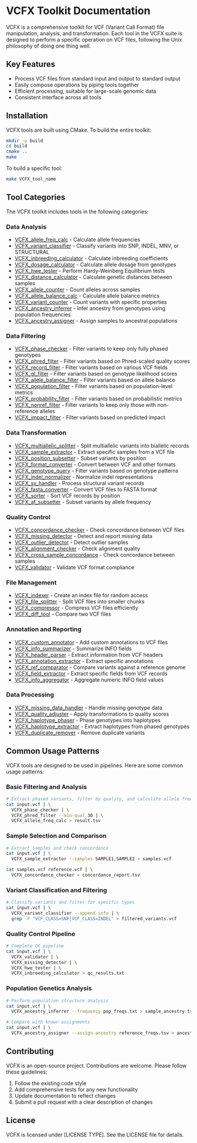 # VCFX Toolkit Documentation

VCFX is a comprehensive toolkit for VCF (Variant Call Format) file manipulation, analysis, and transformation. Each tool in the VCFX suite is designed to perform a specific operation on VCF files, following the Unix philosophy of doing one thing well.

## Key Features

- Process VCF files from standard input and output to standard output
- Easily compose operations by piping tools together
- Efficient processing, suitable for large-scale genomic data
- Consistent interface across all tools

## Installation

VCFX tools are built using CMake. To build the entire toolkit:

```bash
mkdir -p build
cd build
cmake ..
make
```

To build a specific tool:

```bash
make VCFX_tool_name
```

## Tool Categories

The VCFX toolkit includes tools in the following categories:

### Data Analysis

- [VCFX_allele_freq_calc](VCFX_allele_freq_calc.md) - Calculate allele frequencies
- [VCFX_variant_classifier](VCFX_variant_classifier.md) - Classify variants into SNP, INDEL, MNV, or STRUCTURAL
- [VCFX_inbreeding_calculator](VCFX_inbreeding_calculator.md) - Calculate inbreeding coefficients
- [VCFX_dosage_calculator](VCFX_dosage_calculator.md) - Calculate allele dosage from genotypes
- [VCFX_hwe_tester](VCFX_hwe_tester.md) - Perform Hardy-Weinberg Equilibrium tests
- [VCFX_distance_calculator](VCFX_distance_calculator.md) - Calculate genetic distances between samples
- [VCFX_allele_counter](VCFX_allele_counter.md) - Count alleles across samples
- [VCFX_allele_balance_calc](VCFX_allele_balance_calc.md) - Calculate allele balance metrics
- [VCFX_variant_counter](VCFX_variant_counter.md) - Count variants with specific properties
- [VCFX_ancestry_inferrer](VCFX_ancestry_inferrer.md) - Infer ancestry from genotypes using population frequencies
- [VCFX_ancestry_assigner](VCFX_ancestry_assigner.md) - Assign samples to ancestral populations

### Data Filtering

- [VCFX_phase_checker](VCFX_phase_checker.md) - Filter variants to keep only fully phased genotypes
- [VCFX_phred_filter](VCFX_phred_filter.md) - Filter variants based on Phred-scaled quality scores
- [VCFX_record_filter](VCFX_record_filter.md) - Filter variants based on various VCF fields
- [VCFX_gl_filter](VCFX_gl_filter.md) - Filter variants based on genotype likelihood scores
- [VCFX_allele_balance_filter](VCFX_allele_balance_filter.md) - Filter variants based on allele balance
- [VCFX_population_filter](VCFX_population_filter.md) - Filter variants based on population-level metrics
- [VCFX_probability_filter](VCFX_probability_filter.md) - Filter variants based on probabilistic metrics
- [VCFX_nonref_filter](VCFX_nonref_filter.md) - Filter variants to keep only those with non-reference alleles
- [VCFX_impact_filter](VCFX_impact_filter.md) - Filter variants based on predicted impact

### Data Transformation

- [VCFX_multiallelic_splitter](VCFX_multiallelic_splitter.md) - Split multiallelic variants into biallelic records
- [VCFX_sample_extractor](VCFX_sample_extractor.md) - Extract specific samples from a VCF file
- [VCFX_position_subsetter](VCFX_position_subsetter.md) - Subset variants by position
- [VCFX_format_converter](VCFX_format_converter.md) - Convert between VCF and other formats
- [VCFX_genotype_query](VCFX_genotype_query.md) - Filter variants based on genotype patterns
- [VCFX_indel_normalizer](VCFX_indel_normalizer.md) - Normalize indel representations
- [VCFX_sv_handler](VCFX_sv_handler.md) - Process structural variant records
- [VCFX_fasta_converter](VCFX_fasta_converter.md) - Convert VCF files to FASTA format
- [VCFX_sorter](VCFX_sorter.md) - Sort VCF records by position
- [VCFX_af_subsetter](VCFX_af_subsetter.md) - Subset variants by allele frequency

### Quality Control

- [VCFX_concordance_checker](VCFX_concordance_checker.md) - Check concordance between VCF files
- [VCFX_missing_detector](VCFX_missing_detector.md) - Detect and report missing data
- [VCFX_outlier_detector](VCFX_outlier_detector.md) - Detect outlier samples
- [VCFX_alignment_checker](VCFX_alignment_checker.md) - Check alignment quality
- [VCFX_cross_sample_concordance](VCFX_cross_sample_concordance.md) - Check concordance between samples
- [VCFX_validator](VCFX_validator.md) - Validate VCF format compliance

### File Management

- [VCFX_indexer](VCFX_indexer.md) - Create an index file for random access
- [VCFX_file_splitter](VCFX_file_splitter.md) - Split VCF files into smaller chunks
- [VCFX_compressor](VCFX_compressor.md) - Compress VCF files efficiently
- [VCFX_diff_tool](VCFX_diff_tool.md) - Compare two VCF files

### Annotation and Reporting

- [VCFX_custom_annotator](VCFX_custom_annotator.md) - Add custom annotations to VCF files
- [VCFX_info_summarizer](VCFX_info_summarizer.md) - Summarize INFO fields
- [VCFX_header_parser](VCFX_header_parser.md) - Extract information from VCF headers
- [VCFX_annotation_extractor](VCFX_annotation_extractor.md) - Extract specific annotations
- [VCFX_ref_comparator](VCFX_ref_comparator.md) - Compare variants against a reference genome
- [VCFX_field_extractor](VCFX_field_extractor.md) - Extract specific fields from VCF records
- [VCFX_info_aggregator](VCFX_info_aggregator.md) - Aggregate numeric INFO field values

### Data Processing

- [VCFX_missing_data_handler](VCFX_missing_data_handler.md) - Handle missing genotype data
- [VCFX_quality_adjuster](VCFX_quality_adjuster.md) - Apply transformations to quality scores
- [VCFX_haplotype_phaser](VCFX_haplotype_phaser.md) - Phase genotypes into haplotypes
- [VCFX_haplotype_extractor](VCFX_haplotype_extractor.md) - Extract haplotypes from phased genotypes
- [VCFX_duplicate_remover](VCFX_duplicate_remover.md) - Remove duplicate variants

## Common Usage Patterns

VCFX tools are designed to be used in pipelines. Here are some common usage patterns:

### Basic Filtering and Analysis

```bash
# Extract phased variants, filter by quality, and calculate allele frequencies
cat input.vcf | \
  VCFX_phase_checker | \
  VCFX_phred_filter --min-qual 30 | \
  VCFX_allele_freq_calc > result.tsv
```

### Sample Selection and Comparison

```bash
# Extract samples and check concordance
cat input.vcf | \
  VCFX_sample_extractor --samples SAMPLE1,SAMPLE2 > samples.vcf

cat samples.vcf reference.vcf | \
  VCFX_concordance_checker > concordance_report.tsv
```

### Variant Classification and Filtering

```bash
# Classify variants and filter for specific types
cat input.vcf | \
  VCFX_variant_classifier --append-info | \
  grep -P "VCF_CLASS=SNP|VCF_CLASS=INDEL" > filtered_variants.vcf
```

### Quality Control Pipeline

```bash
# Complete QC pipeline
cat input.vcf | \
  VCFX_validator | \
  VCFX_missing_detector | \
  VCFX_hwe_tester | \
  VCFX_inbreeding_calculator > qc_results.txt
```

### Population Genetics Analysis

```bash
# Perform population structure analysis
cat input.vcf | \
  VCFX_ancestry_inferrer --frequency pop_freqs.txt > sample_ancestry.txt

# Compare with known assignments
cat input.vcf | \
  VCFX_ancestry_assigner --assign-ancestry reference_freqs.tsv > ancestry_check.txt
```

## Contributing

VCFX is an open-source project. Contributions are welcome. Please follow these guidelines:

1. Follow the existing code style
2. Add comprehensive tests for any new functionality
3. Update documentation to reflect changes
4. Submit a pull request with a clear description of changes

## License

VCFX is licensed under [LICENSE TYPE]. See the LICENSE file for details. 